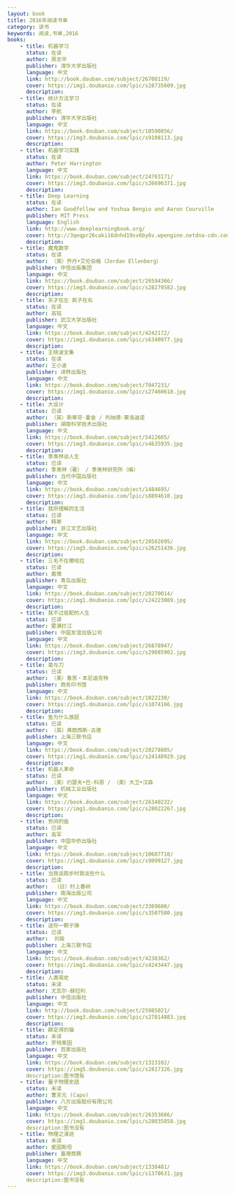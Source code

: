 ```yaml
---
layout: book
title: 2016年阅读书单
category: 读书
keywords: 阅读,书单,2016
books: 
    - title: 机器学习
      status: 在读
      author: 周志华
      publisher: 清华大学出版社
      language: 中文
      link: http://book.douban.com/subject/26708119/          
      cover: https://img1.doubanio.com/lpic/s28735609.jpg
      description: 
    - title: 统计方法学习
      status: 在读
      author: 李航 
      publisher: 清华大学出版社
      language: 中文
      link: https://book.douban.com/subject/10590856/          
      cover: https://img3.doubanio.com/lpic/s9108113.jpg
      description: 
    - title: 机器学习实践
      status: 在读
      author: Peter Harrington  
      language: 中文
      link: https://book.douban.com/subject/24703171/         
      cover: https://img3.doubanio.com/lpic/s26696371.jpg
      description: 
    - title: Deep Learning
      status: 在读
      author: Ian Goodfellow and Yoshua Bengio and Aaron Courville 
      publisher: MIT Press
      language: English
      link: http://www.deeplearningbook.org/         
      cover: http://3qeqpr26caki16dnhd19sv6by6v.wpengine.netdna-cdn.com/wp-content/uploads/2016/04/Deep-Learning.png
      description: 
    - title: 魔鬼数学
      status: 在读
      author: （美）乔丹•艾伦伯格（Jordan Ellenberg） 
      publisher: 中信出版集团
      language: 中文
      link: https://book.douban.com/subject/26594366/          
      cover: https://img3.doubanio.com/lpic/s28278582.jpg
      description:
    - title: 天才在左 疯子在右
      status: 在读
      author: 高铭  
      publisher: 武汉大学出版社
      language: 中文
      link: https://book.douban.com/subject/4242172/         
      cover: https://img1.doubanio.com/lpic/s6340977.jpg
      description:
    - title: 王晓波全集
      status: 在读
      author: 王小波  
      publisher: 译林出版社
      language: 中文
      link: https://book.douban.com/subject/7047231/         
      cover: https://img1.doubanio.com/lpic/s27460618.jpg
      description:
    - title: 大设计
      status: 已读
      author: （英）斯蒂芬·霍金 / 列纳德·蒙洛迪诺   
      publisher: 湖南科学技术出版社
      language: 中文
      link: https://book.douban.com/subject/5422665/         
      cover: https://img3.doubanio.com/lpic/s4635935.jpg
      description:
    - title: 季羡林谈人生
      status: 已读
      author: 季羡林（著） / 季羡林研究所（编）   
      publisher: 当代中国出版社
      language: 中文
      link: https://book.douban.com/subject/1484695/          
      cover: https://img3.doubanio.com/lpic/s8894610.jpg
      description:
    - title: 我所理解的生活
      status: 已读
      author: 韩寒   
      publisher: 浙江文艺出版社
      language: 中文
      link: https://book.douban.com/subject/20502695/        
      cover: https://img5.doubanio.com/lpic/s26251436.jpg
      description:
    - title: 三毛不在撒哈拉
      status: 已读
      author: 嘉倩  
      publisher: 青岛出版社
      language: 中文
      link: https://book.douban.com/subject/20270014/          
      cover: https://img1.doubanio.com/lpic/s24223089.jpg
      description:
    - title: 我不过低配的人生
      status: 已读
      author: 雾满拦江 
      publisher: 中国友谊出版公司
      language: 中文
      link: https://book.douban.com/subject/26878947/          
      cover: https://img3.doubanio.com/lpic/s29085902.jpg
      description:
    - title: 菊与刀
      status: 已读
      author: （美）鲁思・本尼迪克特 
      publisher: 商务印书馆
      language: 中文
      link: https://book.douban.com/subject/1022238/         
      cover: https://img5.doubanio.com/lpic/s1074166.jpg
      description:  
    - title: 鱼为什么放屁
      status: 已读
      author: （英）弗朗西斯·古德 
      publisher: 上海三联书店
      language: 中文
      link: https://book.douban.com/subject/20278805/         
      cover: https://img1.doubanio.com/lpic/s24148929.jpg
      description:  
    - title: 机器人革命
      status: 已读
      author: （美）约瑟夫•巴-科恩 / （美）大卫•汉森 
      publisher: 机械工业出版社
      language: 中文
      link: https://book.douban.com/subject/26340232/       
      cover: https://img1.doubanio.com/lpic/s28022267.jpg
      description:  
    - title: 世间的盐
      status: 已读
      author: 高军 
      publisher: 中国华侨出版社
      language: 中文
      link: https://book.douban.com/subject/10607710/       
      cover: https://img1.doubanio.com/lpic/s9099127.jpg
      description:  
    - title: 当我谈跑步时我谈些什么
      status: 已读
      author:  （日）村上春树  
      publisher: 南海出版公司
      language: 中文
      link: https://book.douban.com/subject/3369600/       
      cover: https://img3.doubanio.com/lpic/s3507580.jpg
      description: 
    - title: 送你一颗子弹
      status: 已读
      author:  刘瑜   
      publisher: 上海三联书店
      language: 中文
      link: https://book.douban.com/subject/4238362/      
      cover: https://img1.doubanio.com/lpic/s4243447.jpg
      description: 
    - title: 人类简史
      status: 未读
      author: 尤瓦尔·赫拉利 
      publisher: 中信出版社
      language: 中文
      link: http://book.douban.com/subject/25985021/          
      cover: https://img3.doubanio.com/lpic/s27814883.jpg
      description:
    - title: 薛定谔的猫
      status: 未读
      author: 罗特莱因  
      publisher: 百家出版社
      language: 中文
      link: https://book.douban.com/subject/1323102/         
      cover: https://img5.doubanio.com/lpic/s2817326.jpg
      description:图书馆有  
    - title: 量子物理史話
      status: 未读
      author: 曹天元 (Capo)  
      publisher: 八方出版股份有限公司
      language: 中文
      link: https://book.douban.com/subject/26353666/        
      cover: https://img1.doubanio.com/lpic/s28035858.jpg
      description:图书没有  
    - title: 物理之演进
      status: 未读
      author: 愛因斯坦  
      publisher: 臺灣商務
      language: 中文
      link: https://book.douban.com/subject/1338481/        
      cover: https://img3.doubanio.com/lpic/s1370631.jpg
      description:图书没有  
---
```





     
  